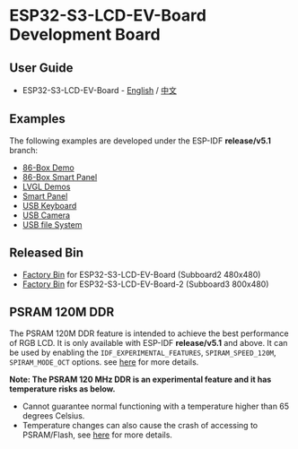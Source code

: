 # ESP32-S3-LCD-EV-Board Development Board

## User Guide

* ESP32-S3-LCD-EV-Board - [English](https://docs.espressif.com/projects/esp-dev-kits/en/latest/esp32s3/esp32-s3-lcd-ev-board/user_guide.html) / [中文](https://docs.espressif.com/projects/esp-dev-kits/zh_CN/latest/esp32s3/esp32-s3-lcd-ev-board/user_guide.html)

## Examples

The following examples are developed under the ESP-IDF **release/v5.1** branch:

* [86-Box Demo](./examples/86box_demo/)
* [86-Box Smart Panel](./examples/86box_smart_panel/)
* [LVGL Demos](./examples/lvgl_demos/)
* [Smart Panel](./examples/smart_panel/)
* [USB Keyboard](./examples/usb_keyboard/)
* [USB Camera](./examples/usb_camera_lcd/)
* [USB file System](./examples/usb_msc_file_sys/)

## Released Bin

* [Factory Bin](./factory/bin/ESP32-S3-LCD-EV-Board_fac_v0_2_0.bin) for ESP32-S3-LCD-EV-Board (Subboard2 480x480)
* [Factory Bin](./factory/bin/ESP32-S3-LCD-EV-Board-2_fac_v0_5_0.bin) for ESP32-S3-LCD-EV-Board-2 (Subboard3 800x480)

## PSRAM 120M DDR

The PSRAM 120M DDR feature is intended to achieve the best performance of RGB LCD. It is only available with ESP-IDF **release/v5.1** and above. It can be used by enabling the `IDF_EXPERIMENTAL_FEATURES`, `SPIRAM_SPEED_120M`, `SPIRAM_MODE_OCT` options. see [here](https://docs.espressif.com/projects/esp-idf/en/latest/esp32s3/api-guides/flash_psram_config.html#all-supported-modes-and-speeds) for more details.

**Note: The PSRAM 120 MHz DDR is an experimental feature and it has temperature risks as below.**
  * Cannot guarantee normal functioning with a temperature higher than 65 degrees Celsius.
  * Temperature changes can also cause the crash of accessing to PSRAM/Flash, see [here](https://docs.espressif.com/projects/esp-idf/en/latest/esp32s3/api-guides/flash_psram_config.html#all-supported-modes-and-speeds) for more details.
